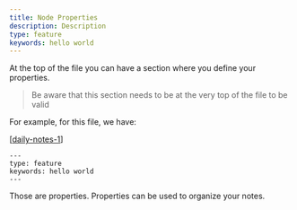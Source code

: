 ```yaml
---
title: Node Properties
description: Description
type: feature
keywords: hello world
---
```


At the top of the file you can have a section where you define your properties.

> Be aware that this section needs to be at the very top of the file to be valid

For example, for this file, we have:

[[daily-notes-1]]

```
---
type: feature
keywords: hello world
---
```

Those are properties.
Properties can be used to organize your notes.

[//begin]: # "Autogenerated link references for markdown compatibility"
[daily-notes-1]: daily-notes-1.md "daily-notes-1"
[//end]: # "Autogenerated link references"
